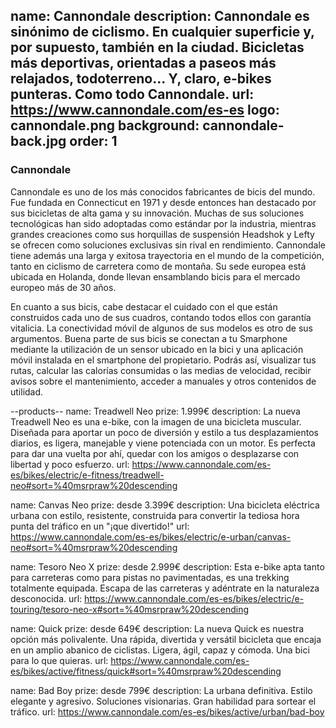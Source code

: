 name: Cannondale
description: Cannondale es sinónimo de ciclismo. En cualquier superficie y, por supuesto, también en la ciudad. Bicicletas más deportivas, orientadas a paseos más relajados, todoterreno... Y, claro, e-bikes punteras. Como todo Cannondale. 
url: https://www.cannondale.com/es-es
logo: cannondale.png
background: cannondale-back.jpg
order: 1
----
### Cannondale

Cannondale es uno de los más conocidos fabricantes de bicis del mundo. Fue fundada en Connecticut en 1971 y desde entonces han destacado por sus bicicletas de alta gama y su innovación. Muchas de sus soluciones tecnológicas han sido adoptadas como estándar por la industria, mientras grandes creaciones como sus horquillas de suspensión Headshok y Lefty se ofrecen como soluciones exclusivas sin rival en rendimiento. Cannondale tiene además una larga y exitosa trayectoria en el mundo de la competición, tanto en ciclismo de carretera como de montaña. Su sede europea está ubicada en Holanda, donde llevan ensamblando bicis para el mercado europeo más de 30 años.

En cuanto a sus bicis, cabe destacar el cuidado con el que están construidos cada uno de sus cuadros, contando todos ellos con garantía vitalicia. La conectividad móvil de algunos de sus modelos es otro de sus argumentos. Buena parte de sus bicis se conectan a tu Smarphone mediante la utilización de un sensor ubicado en la bici y una aplicación móvil instalada en el smartphone del propietario. Podrás así, visualizar tus rutas, calcular las calorías consumidas o las medias de velocidad, recibir avisos sobre el mantenimiento, acceder a manuales y otros contenidos de utilidad.

--products--
name: Treadwell Neo
prize: 1.999€
description: La nueva Treadwell Neo es una e-bike, con la imagen de una bicicleta muscular. Diseñada para aportar un poco de diversión y estilo a tus desplazamientos diarios, es ligera, manejable y viene potenciada con un motor. Es perfecta para dar una vuelta por ahí, quedar con los amigos o desplazarse con libertad y poco esfuerzo.
url: https://www.cannondale.com/es-es/bikes/electric/e-fitness/treadwell-neo#sort=%40msrpraw%20descending

name: Canvas Neo
prize: desde 3.399€
description: Una bicicleta eléctrica urbana con estilo, resistente, construida para convertir la tediosa hora punta del tráfico en un "¡que divertido!"
url: https://www.cannondale.com/es-es/bikes/electric/e-urban/canvas-neo#sort=%40msrpraw%20descending

name: Tesoro Neo X
prize: desde 2.999€
description: Esta e-bike apta tanto para carreteras como para pistas no pavimentadas, es una trekking totalmente equipada. Escapa de las carreteras y adéntrate en la naturaleza desconocida.
url: https://www.cannondale.com/es-es/bikes/electric/e-touring/tesoro-neo-x#sort=%40msrpraw%20descending

name: Quick
prize: desde 649€
description: La nueva Quick es nuestra opción más polivalente. Una rápida, divertida y versátil bicicleta que encaja en un amplio abanico de ciclistas. Ligera, ágil, capaz y cómoda. Una bici para lo que quieras.
url: https://www.cannondale.com/es-es/bikes/active/fitness/quick#sort=%40msrpraw%20descending

name: Bad Boy
prize: desde 799€
description: La urbana definitiva. Estilo elegante y agresivo. Soluciones visionarias. Gran habilidad para sortear el tráfico.
url: https://www.cannondale.com/es-es/bikes/active/urban/bad-boy

